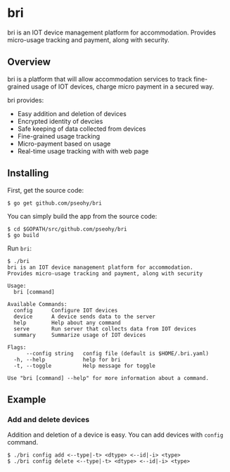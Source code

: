 bri
===
bri is an IOT device management platform for accommodation.
Provides micro-usage tracking and payment, along with security.

## Overview

bri is a platform that will allow accommodation services to track fine-grained usage of IOT devices, charge micro payment in a secured way.

bri provides:
* Easy addition and deletion of devices
* Encrypted identity of devcies
* Safe keeping of data collected from devices
* Fine-grained usage tracking
* Micro-payment based on usage
* Real-time usage tracking with with web page

## Installing

First, get the source code:
```
$ go get github.com/pseohy/bri
```

You can simply build the app from the source code:
```
$ cd $GOPATH/src/github.com/pseohy/bri
$ go build
```

Run `bri`:
```
$ ./bri
bri is an IOT device management platform for accommodation.
Provides micro-usage tracking and payment, along with security

Usage:
  bri [command]

Available Commands:
  config      Configure IOT devices
  device      A device sends data to the server
  help        Help about any command
  serve       Run server that collects data from IOT devices
  summary     Summarize usage of IOT devices

Flags:
      --config string   config file (default is $HOME/.bri.yaml)
  -h, --help            help for bri
  -t, --toggle          Help message for toggle

Use "bri [command] --help" for more information about a command.
```

## Example

### Add and delete devices
Addition and deletion of a device is easy. You can add devices with `config` command.
```
$ ./bri config add <--type|-t> <dtype> <--id|-i> <type>
$ ./bri config delete <--type|-t> <dtype> <--id|-i> <type>
```
